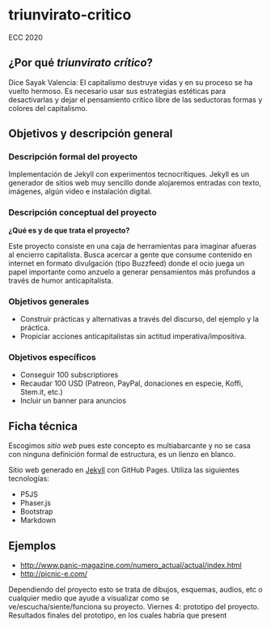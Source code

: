 # triunvirato-critico

ECC 2020

## ¿Por qué *triunvirato crítico*?

Dice Sayak Valencia: El capitalismo destruye vidas y en su proceso se ha vuelto hermoso. Es necesario usar sus estrategias estéticas para desactivarlas y dejar el pensamiento crítico libre de las seductoras formas y colores del capitalismo.

## Objetivos y descripción general

### Descripción formal del proyecto

Implementación de Jekyll con experimentos tecnocrítiques.
Jekyll es un generador de sitios web muy sencillo donde alojaremos entradas con texto, imágenes, algún video e instalación digital.

### Descripción conceptual del proyecto

**¿Qué es y de que trata el proyecto?**

Este proyecto consiste en una caja de herramientas para imaginar afueras al encierro capitalista. Busca acercar a gente que consume contenido en internet en formato divulgación (tipo Buzzfeed) donde el ocio juega un papel importante como anzuelo a generar pensamientos más profundos a través de humor anticapitalista.

### Objetivos generales

- Construir prácticas y alternativas a través del discurso, del ejemplo y la práctica.
- Propiciar acciones anticapitalistas sin actitud imperativa/impositiva.

### Objetivos específicos

- Conseguir 100 subscriptiores
- Recaudar 100 USD (Patreon, PayPal, donaciones en especie, Koffi, Stem.it, etc.)
- Incluir un banner para anuncios

## Ficha técnica

Escogimos *sitio web* pues este concepto es multiabarcante y no se casa con ninguna definición formal de estructura, es un lienzo en blanco.

Sitio web generado en [Jekyll](http://jekyll.github.io/example/) con GitHub Pages. Utiliza las siguientes tecnologías:

- P5JS
- Phaser.js
- Bootstrap
- Markdown

## Ejemplos

- http://www.panic-magazine.com/numero_actual/actual/index.html
- http://picnic-e.com/

Dependiendo del proyecto esto se trata de dibujos, esquemas, audios, etc o cualquier medio que ayude a visualizar como se ve/escucha/siente/funciona su proyecto.
Viernes 4: prototipo del proyecto.
Resultados finales del prototipo, en los cuales habría que present